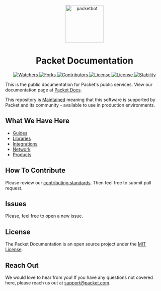 <!--- HTML markdown to center the headline --->
<p align="center">
    <img alt="packetbot" src="images/packetbot.png" width="120px" />
    <h1 align="center"> Packet Documentation </h1>
</p>

<!--- Badges --->
<p align="center">
    <a href="https://github.com/packethost/docs/watchers">
        <img src="https://img.shields.io/github/watchers/packethost/docs?color=success" alt="Watchers"/>
    </a>
    <a href="https://github.com/packethost/docs/network/members">
        <img src="https://img.shields.io/github/forks/packethost/docs?color=success" alt="Forks"/>
    </a>
    <a href="https://github.com/packethost/docs/graphs/contributors">
        <img src="https://img.shields.io/github/contributors/packethost/docs?color=success" alt="Contributors"/>
    </a>
    <a href="https://github.com/packethost/docs/blob/master/LICENSE.md">
        <img src="https://img.shields.io/github/license/packethost/docs?color=success" alt="License"/>
    </a>
    <a href="https://cloud.drone.io/packethost/docs">
        <img src="https://img.shields.io/drone/build/packethost/docs" alt="License"/>
    </a>
    <a href="https://github.com/packethost/standards/blob/master/maintained-statement.md">
        <img src="https://img.shields.io/badge/Stability-Maintained-green.svg" alt="Stability"/>
    </a>
</p>

<!--- Headline Description --->
This is the public documentation for Packet's public services.
View our documentation page at [Packet Docs](https://www.packet.com/developers/).

This repository is [Maintained](https://github.com/packethost/standards/blob/master/maintained-statement.md) meaning that this software is supported by Packet and its community - available to use in production environments.

<!--- What We Have Here --->
## What We Have Here

- [Guides](https://github.com/packethost/docs/tree/master/guides)
- [Libraries](https://github.com/packethost/docs/tree/master/libraries)
- [Integrations](https://github.com/packethost/docs/tree/master/integrations)
- [Network](https://github.com/packethost/docs/tree/master/products/04-network)
- [Products](https://github.com/packethost/docs/tree/master/products)

<!--- How To Contribute --->
## How To Contribute

Please review our [contributing standards](https://github.com/packethost/docs/blob/master/standards.md). Then feel free to submit pull request.

<!--- Issues --->
## Issues

Please, feel free to open a new issue.

<!--- License --->
## License

The Packet Documentation is an open source project under the [MIT License](https://github.com/packethost/docs/blob/adding-readme/LICENSE.md).

<!--- Reach out --->
## Reach Out

We would love to hear from you! If you have any questions not covered here, please reach us out at support@packet.com.
